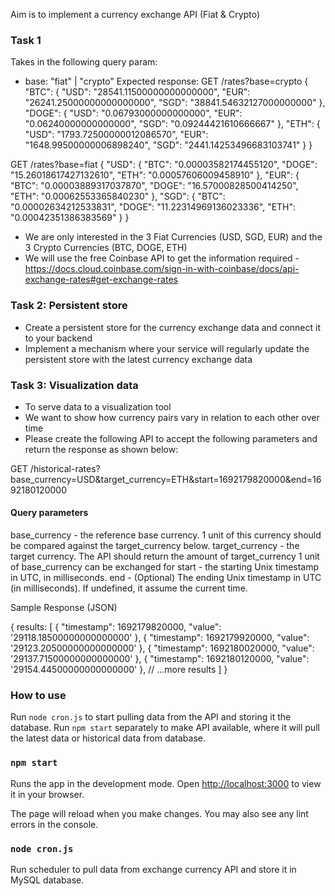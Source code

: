 Aim is to implement a currency exchange API (Fiat & Crypto)

### Task 1
Takes in the following query param:
- base: "fiat" | "crypto"
Expected response:
GET /rates?base=crypto
{
  "BTC": {
    "USD": "28541.11500000000000000",
    "EUR": "26241.25000000000000000",
    "SGD": "38841.54632127000000000"
},
  "DOGE": {
    "USD": "0.06793000000000000",
    "EUR": "0.06240000000000000",
    "SGD": "0.09244421610666667"
},
  "ETH": {
    "USD": "1793.72500000012086570",
    "EUR": "1648.99500000006898240",
    "SGD": "2441.14253496683103741"
  }
}

GET /rates?base=fiat
{
  "USD": {
    "BTC": "0.00003582174455120",
    "DOGE": "15.26018617427132610",
    "ETH": "0.00057606009458910"
},
  "EUR": {
    "BTC": "0.00003889317037870",
    "DOGE": "16.57000828500414250",
    "ETH": "0.00062553365840230"
},
  "SGD": {
    "BTC": "0.00002634212533831",
    "DOGE": "11.22314969136023336",
    "ETH": "0.00042351386383569"
  }
}

* We are only interested in the 3 Fiat Currencies (USD, SGD, EUR) and the 3 Crypto Currencies (BTC, DOGE, ETH)
* We will use the free Coinbase API to get the information required - https://docs.cloud.coinbase.com/sign-in-with-coinbase/docs/api-exchange-rates#get-exchange-rates

### Task 2: Persistent store
* Create a persistent store for the currency exchange data and connect it to your backend
* Implement a mechanism where your service will regularly update the persistent store with the latest currency exchange data

### Task 3: Visualization data
* To serve data to a visualization tool
* We want to show how currency pairs vary in relation to each other over time
* Please create the following API to accept the following parameters and return the response as shown below:

GET /historical-rates?base_currency=USD&target_currency=ETH&start=1692179820000&end=1692180120000

#### Query parameters
base_currency - the reference base currency. 1 unit of this currency should be compared against the target_currency below.
target_currency - the target currency. The API should return the amount of target_currency 1 unit of base_currency can be exchanged for
start - the starting Unix timestamp in UTC, in milliseconds.
end - (Optional) The ending Unix timestamp in UTC (in milliseconds). If undefined, it assume the current time.

Sample Response (JSON)

{
  results: \[
    {
      "timestamp": 1692179820000,
      "value": '29118.18500000000000000'
    },
    {
      "timestamp": 1692179920000,
      "value": '29123.20500000000000000'
    },
    {
      "timestamp": 1692180020000,
      "value": '29137.71500000000000000'
    },
    {
      "timestamp": 1692180120000,
      "value": '29154.44500000000000000'
    },
    // ...more results
      \]
}

### How to use
Run `node cron.js` to start pulling data from the API and storing it the database.
Run `npm start` separately to make API available, where it will pull the latest data or historical data from database.

### `npm start`
Runs the app in the development mode.
Open [http://localhost:3000](http://localhost:3000) to view it in your browser.

The page will reload when you make changes.
You may also see any lint errors in the console.

### `node cron.js`
Run scheduler to pull data from exchange currency API and store it in MySQL database.
